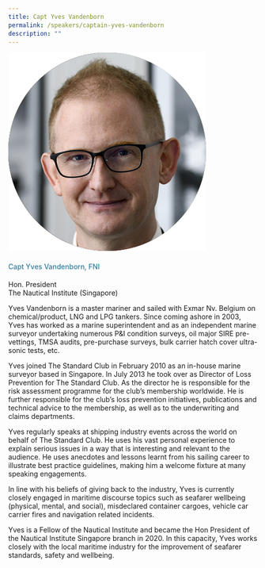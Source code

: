 ```yaml
---
title: Capt Yves Vandenborn
permalink: /speakers/captain-yves-vandenborn
description: ""
---
```


<div class="row">
<div class="col is-3"><img src="/images/Speakers/Yves Vandenborn.png" /></div>
<div class="col is-9 speaker-details">
<h4>Capt Yves Vandenborn, FNI</h4>
<p>Hon. President<br />The Nautical Institute (Singapore)</p>
<p>Yves Vandenborn is a master mariner and sailed with Exmar Nv. Belgium on chemical/product, LNG and LPG tankers. Since coming ashore in 2003, Yves has worked as a marine superintendent and as an independent marine surveyor undertaking numerous P&amp;I condition surveys, oil major SIRE pre-vettings, TMSA audits, pre-purchase surveys, bulk carrier hatch cover ultra-sonic tests, etc.</p>
<p>Yves joined The Standard Club in February 2010 as an in-house marine surveyor based in Singapore. In July 2013 he took over as Director of Loss Prevention for The Standard Club. As the director he is responsible for the risk assessment programme for the club&rsquo;s membership worldwide. He is further responsible for the club&rsquo;s loss prevention initiatives, publications and technical advice to the membership, as well as to the underwriting and claims departments.</p>
<p>Yves regularly speaks at shipping industry events across the world on behalf of The Standard Club. He uses his vast personal experience to explain serious issues in a way that is interesting and relevant to the audience. He uses anecdotes and lessons learnt from his sailing career to illustrate best practice guidelines, making him a welcome fixture at many speaking engagements.</p>
<p>In line with his beliefs of giving back to the industry, Yves is currently closely engaged in maritime discourse topics such as seafarer wellbeing (physical, mental, and social), misdeclared container cargoes, vehicle car carrier fires and navigation related incidents.</p>
<p>Yves is a Fellow of the Nautical Institute and became the Hon President of the Nautical Institute Singapore branch in 2020. In this capacity, Yves works closely with the local maritime industry for the improvement of seafarer standards, safety and wellbeing.&nbsp;</p>
</div>
</div>
<style type="text/css"> 
    .is-left{
      text-align: left;
    }
    h4{
      font-weight: 500; 
      color: #337B9A !important;
    }
     .speaker-details p { text-align: justified; }
  </style>